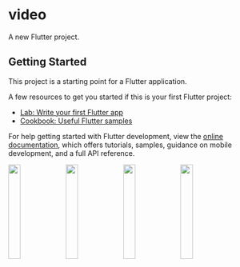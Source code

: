 # video

A new Flutter project.

## Getting Started

This project is a starting point for a Flutter application.

A few resources to get you started if this is your first Flutter project:

- [Lab: Write your first Flutter app](https://docs.flutter.dev/get-started/codelab)
- [Cookbook: Useful Flutter samples](https://docs.flutter.dev/cookbook)

For help getting started with Flutter development, view the
[online documentation](https://docs.flutter.dev/), which offers tutorials,
samples, guidance on mobile development, and a full API reference.
<p>
<img src="https://user-images.githubusercontent.com/119123480/228440782-596969db-9dfd-48a8-ab1f-e9e625222991.png"width=22%,height=35%>
<img src="https://user-images.githubusercontent.com/119123480/228441207-10d94154-6672-4c93-9cf7-f8cfeacd825e.png"width=22%,height=35%>
<img src="https://user-images.githubusercontent.com/119123480/228447289-edc235d3-4cb3-4e55-9a14-6da4d6f8bc10.png"width=22%,height=35%>
<img src="https://user-images.githubusercontent.com/119123480/228447371-28fe5fe4-2541-4d8c-9a23-a04580cef8f6.png"width=22%,height=35%>
<img src"(https://user-images.githubusercontent.com/119123480/228458396-2277096b-c3cc-4d72-9ba0-43cefcc10747.png"width=22%,height=35%>
<p>




